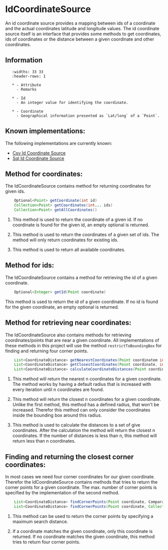 # IdCoordinateSource
An id coordinate source provides a mapping between ids of a coordinate and the actual coordinates
latitude and longitude values. The id coordinate source itself is an interface that provides some
methods to get coordinates, ids of coordinates or the distance between a given coordinate and other
coordinates.


## Information

```{list-table}
   :widths: 33 33
   :header-rows: 1
    
   * - Attribute
     - Remarks
   
   * - Id
     - An integer value for identifying the coordinate. 
   
   * - Coordinate
     - Geographical information presented as `Lat/long` of a `Point`.

```


## Known implementations:
The following implementations are currently known:

- [Csv Id Coordinate Source](/io/csvfiles)
- [Sql Id Coordinate Source](/io/sql)


## Method for coordinates:
The IdCoordinateSource contains method for returning coordinates for given ids.

``` java 
    Optional<Point> getCoordinate(int id)
    Collection<Point> getCoordinates(int... ids)
    Collection<Point> getAllCoordinates()
```

1. This method is used to return the coordinate of a given id. If no coordinate is found for
the given id, an empty optional is returned.

2. This method is used to return the coordinates of a given set of ids. The method will only return
coordinates for existing ids.

3. This method is used to return all available coordinates.


## Method for ids:
The IdCoordinateSource contains a method for retrieving the id of a given coordinate.

``` java
    Optional<Integer> getId(Point coordinate)
```

This method is used to return the id of a given coordinate. If no id is found for the given
coordinate, an empty optional is returned.


## Method for retrieving near coordinates:
The IdCoordinateSource also contains methods for retrieving coordinates/points that are near a given coordinate.
All implementations of these methods in this project will use the method ``restrictToBoundingBox`` for finding and
returning four corner points.

``` java
    List<CoordinateDistance> getNearestCoordinates(Point coordinatem int n)
    List<CoordinateDistance> getClosestCoordinates(Point coordinate, int n, ComparableQuantity<Length> distance)
    List<CoordinateDistance> calculateCoordinateDistances(Point coordinate, int n, Collection<Point> coordinates)
```

1. This method will return the nearest n coordinates for a given coordinate. The method works by having a default radius
that is increased with every iteration until n coordinates are found.

2. This method will return the closest n coordinates for a given coordinate. Unlike the first method, this method has a
defined radius, that won't be increased. Therefor this method can only consider the coordinates inside the bounding box
around this radius.

3. This method is used to calculate the distances to a set of give coordinates. After the calculation
the method will return the closest n coordinates. If the number of distances is less than n, this method will
return less than n coordinates.


## Finding and returning the closest corner coordinates:
In most cases we need four corner coordinates for our given coordinate. Therefor the IdCoordinateSource contains methods
that tries to return the corner points for a given coordinate. The max. number of corner points is specified by the
implementation of the second method.

``` java
    List<CoordinateDistance> findCornerPoints(Point coordinate, ComparableQuantity<Length> distance)
    List<CoordinateDistance> findCornerPoints(Point coordinate, Collection<CoordinateDistance> distances)
```

1. This method can be used to return the corner points by specifying a maximum search distance.

2. If a coordinate matches the given coordinate, only this coordinate is returned. If no coordinate matches the given 
coordinate, this method tries to return four corner points.

